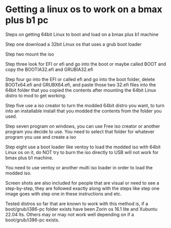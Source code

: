 <!DOCTYPE html>
<html>
<body>

<h1>Getting a linux os to work on a bmax plus b1 pc</h1>

<p>Steps on getting 64bit Linux to boot and load on a bmax plus b1 machine</p>

<p>Step one download a 32bit Linux os that uses a grub boot loader</p>
<p>Step two mount the iso</p>
<p>Step three look for EFI or efi and go into the boot or maybe called BOOT and copy the BOOTIA32.efi and GRUBIA32.efi</p>
<p>Step four go into the EFI or called efi and go into the boot folder, delete BOOTx64.efi and GRUBX64.efi, and paste those two 32.efi files into the 64bit folder that you copied the contents after mounting the 64bit Linux distro to mod to get working.</p>
<p>Step five use a iso creator to turn the modded 64bit distro you want, to turn into an installable install that you modded the contents from the folder you used.</P>
<p>Step seven program on windows, you can use Free iso creator or another program you decide to use. You need to select that folder for whatever program you use and create a iso</p>
<p>Step eight use a boot loader like ventoy to load the modded iso with 64bit Linux os on it, do NOT try to burn the iso directly to USB will not work for bmax plus b1 machine.</p>
<p>You need to use ventoy or another multi iso loader in order to load the modded iso.</p>
<p>Screen shots are also included for people that are visual or need to see a step-by-step, they are followed exactly along with the steps like step one image goes with step one in these instructions and etc.</p>
<p>Tested distros so far that are known to work with this method is, if a boot/grub/i386-pc folder exists have been Zorin os 16.1 lite and Xubuntu 22.04 lts. Others may or may not work well depending on if a boot/grub/i386-pc exists.</p>
</body>
</html>